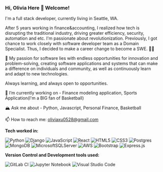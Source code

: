 ### Hi, Olivia Here 👋 Welcome!

I'm a full stack developer, currently living in Seattle, WA. 

After 5 years working in finance&accounting, I realized how tech is disrupting the traditional industry, driving greater efficiency, security, automation and etc. I'm passionate about revolutionization. Previously, I got chance to work closely with software developer team as a Domain Specialist. Thus, I decided to make a career change to become a SWE. :woman_technologist:

:rocket: My passion for software lies with endless opportunities for innovation and problem-solving, creating software applications and systems that can make a difference on individuals and community, as well as continuously learn and adapt to new technologies. 

Always learning, and always open to opportunities.

🔭 I’m currently working on - Finance modeling application, Sports Application(I'm a BIG fan of Basketball)

:mountain_snow: Ask me about - Python, Javascript, Personal Finance, Basketball

📫 How to reach me: oliviaxu0528@gmail.com

**Tech worked in:**

![Python](https://img.shields.io/badge/python-3670A0?style=for-the-badge&logo=python&logoColor=ffdd54)
![Django](https://img.shields.io/badge/django-%23092E20.svg?style=for-the-badge&logo=django&logoColor=white)
![JavaScript](https://img.shields.io/badge/javascript-%23323330.svg?style=for-the-badge&logo=javascript&logoColor=%23F7DF1E)
![React](https://img.shields.io/badge/react-%2320232a.svg?style=for-the-badge&logo=react&logoColor=%2361DAFB)
![HTML5](https://img.shields.io/badge/html5-%23E34F26.svg?style=for-the-badge&logo=html5&logoColor=white)
![CSS3](https://img.shields.io/badge/css3-%231572B6.svg?style=for-the-badge&logo=css3&logoColor=white)
![Postgres](https://img.shields.io/badge/postgres-%23316192.svg?style=for-the-badge&logo=postgresql&logoColor=white)
![MongoDB](https://img.shields.io/badge/MongoDB-%234ea94b.svg?style=for-the-badge&logo=mongodb&logoColor=white)
![MicrosoftSQLServer](https://img.shields.io/badge/Microsoft%20SQL%20Server-CC2927?style=for-the-badge&logo=microsoft%20sql%20server&logoColor=white)
![AWS](https://img.shields.io/badge/AWS-%23FF9900.svg?style=for-the-badge&logo=amazon-aws&logoColor=white)
![Bootstrap](https://img.shields.io/badge/bootstrap-%23563D7C.svg?style=for-the-badge&logo=bootstrap&logoColor=white)
![Express.js](https://img.shields.io/badge/express.js-%23404d59.svg?style=for-the-badge&logo=express&logoColor=%2361DAFB)


**Version Control and Development tools used:**

![GitLab CI](https://img.shields.io/badge/gitlab%20ci-%23181717.svg?style=for-the-badge&logo=gitlab&logoColor=white)
![Jupyter Notebook](https://img.shields.io/badge/jupyter-%23FA0F00.svg?style=for-the-badge&logo=jupyter&logoColor=white)
![Visual Studio Code](https://img.shields.io/badge/Visual%20Studio%20Code-0078d7.svg?style=for-the-badge&logo=visual-studio-code&logoColor=white)


